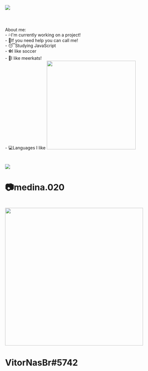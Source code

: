 <img src="https://cdn.discordapp.com/attachments/819667765123219486/830077210819821589/Vitor.png">


#

<br>
About me:
<br>
- 💦I'm currently working on a project!
<br>
- 👊If you need help you can call me!
<br>
- 😴Studying JavaScript
<br>
- ⚽I like soccer
<br>
- 🦝I like meerkats!
<br>
- 💻Languages I like


<img src="https://cdn.discordapp.com/attachments/819667765123219486/830082197859991592/Sem_Titulo-2.png" width="290vw">


#


<img src="https://cdn.discordapp.com/attachments/819667765123219486/830086741854650458/Sem_Titulo-1.png"> 
<h1>📷medina.020</h1>

#

<img src="https://cdn.discordapp.com/attachments/819667765123219486/830090804424343652/Sem_Titulo-1.png" width="450vw">

<h1>VitorNasBr#5742</h1>
